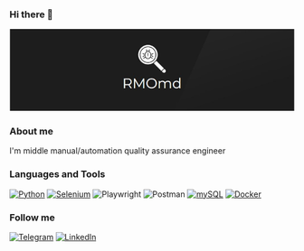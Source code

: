 ### Hi there 👋

![Header](https://github.com/RMOmd/RMOmd/blob/main/assets/logo%2Bgit.jpg)



### About me
I'm middle manual/automation quality assurance engineer



### Languages and Tools

[![Python](https://img.shields.io/badge/-Python-blue?style=for-the-badge&logo=python&logoColor=yellow)](https://github.com/RMOmd/100_Days_of_Code)
[![Selenium](https://img.shields.io/badge/-Selenium-gray?style=for-the-badge&logo=selenium)](https://github.com/RMOmd/selenium_autotest)
![Playwright](https://img.shields.io/badge/-Playwright-gray?style=for-the-badge&logo=playwright)
![Postman](https://img.shields.io/badge/-Postman-171413?style=for-the-badge&logo=Postman)
[![mySQL](https://img.shields.io/badge/-mySQL-white?style=for-the-badge&logo=mySql&logoColor=black)](https://github.com/RMOmd/sql_training)
[![Docker](https://img.shields.io/badge/-Docker-blue?style=for-the-badge&logo=Docker&logoColor=white)](https://github.com/RMOmd/docker_trainings)



### Follow me

[![Telegram](https://img.shields.io/badge/-Telegram-171413?style=for-the-badge&logo=Telegram&logoColor=27a0d9)](https://t.me/RMOmd)
[![LinkedIn](https://img.shields.io/badge/-LinkedIn-090909?style=for-the-badge&logo=LinkedIn&logoColor=007bb6)](https://www.linkedin.com/in/alexandr-nechitaylo-292654178/)

